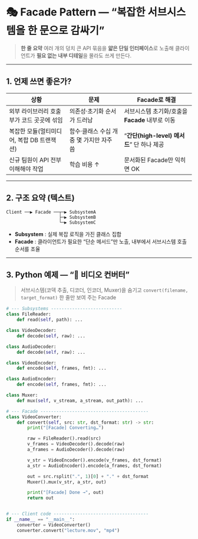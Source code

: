 # 🎭 Facade Pattern — “복잡한 서브시스템을 한 문으로 감싸기”

> **한 줄 요약**
> 여러 개의 덩치 큰 API 묶음을 **얇은 단일 인터페이스**로 노출해
> 클라이언트가 **필요 없는 내부 디테일**을 몰라도 쓰게 만든다.

---

## 1. 언제 쓰면 좋은가?

| 상황                        | 문제                       | Facade로 해결                       |
| ------------------------- | ------------------------ | -------------------------------- |
| 외부 라이브러리 호출부가 코드 곳곳에 섞임   | 의존성·초기화 순서가 드러남          | 서브시스템 초기화/호출을 **Facade** 내부로 이동  |
| 복잡한 모듈(멀티미디어, 복합 DB 트랜잭션) | 함수·클래스 수십 개 중 몇 가지만 자주 씀 | “**간단(high-level) 메서드**” 단 하나 제공 |
| 신규 팀원이 API 전부 이해해야 작업     | 학습 비용 ↑                  | 문서화된 Facade만 익히면 OK              |

---

## 2. 구조 요약 (텍스트)

```
Client ──▶ Facade ──┬─▶ SubsystemA
                    ├─▶ SubsystemB
                    └─▶ SubsystemC
```

* **Subsystem** : 실제 복잡 로직을 가진 클래스 집합
* **Facade** : 클라이언트가 필요한 “단순 메서드”만 노출, 내부에서 서브시스템 호출 순서를 조율

---

## 3. Python 예제 — “🎥 비디오 컨버터”

> 서브시스템(코덱 추출, 디코더, 인코더, Muxer)을 숨기고
> `convert(filename, target_format)` 한 줄만 보여 주는 Facade

```python
# --- Subsystems ---------------------------
class FileReader:
    def read(self, path): ...

class VideoDecoder:
    def decode(self, raw): ...

class AudioDecoder:
    def decode(self, raw): ...

class VideoEncoder:
    def encode(self, frames, fmt): ...

class AudioEncoder:
    def encode(self, frames, fmt): ...

class Muxer:
    def mux(self, v_stream, a_stream, out_path): ...

# --- Facade -----------------------------------------
class VideoConverter:
    def convert(self, src: str, dst_format: str) -> str:
        print("[Facade] Converting…")

        raw = FileReader().read(src)
        v_frames = VideoDecoder().decode(raw)
        a_frames = AudioDecoder().decode(raw)

        v_str = VideoEncoder().encode(v_frames, dst_format)
        a_str = AudioEncoder().encode(a_frames, dst_format)

        out = src.rsplit(".", 1)[0] + "." + dst_format
        Muxer().mux(v_str, a_str, out)

        print("[Facade] Done →", out)
        return out


# --- Client code ------------------------------------
if __name__ == "__main__":
    converter = VideoConverter()
    converter.convert("lecture.mov", "mp4")


```
